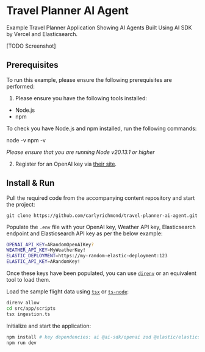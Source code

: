 # Travel Planner AI Agent

Example Travel Planner Application Showing AI Agents Built Using AI SDK by Vercel and Elasticsearch.

[TODO Screenshot]

## Prerequisites

To run this example, please ensure the following prerequisites are performed:

1. Please ensure you have the following tools installed:
- Node.js
- npm

To check you have Node.js and npm installed, run the following commands:

node -v
npm -v

*Please ensure that you are running Node v20.13.1 or higher*

2. Register for an OpenAI key via [their site](https://chatgpt.com/).

## Install & Run

Pull the required code from the accompanying content repository and start the project:

```
git clone https://github.com/carlyrichmond/travel-planner-ai-agent.git
```

Populate the `.env` file with your OpenAI key, Weather API key, Elasticsearch endpoint and Elasticsearch API key as per the below example:

```zsh
OPENAI_API_KEY=ARandomOpenAIKey?
WEATHER_API_KEY=MyWeatherKey!
ELASTIC_DEPLOYMENT=https://my-random-elastic-deployment:123
ELASTIC_API_KEY=ARandomKey!
```

Once these keys have been populated, you can use [`direnv`](https://direnv.net/) or an equivalent tool to load them.

Load the sample flight data using [`tsx`](https://www.npmjs.com/package/tsx) or [`ts-node`](https://www.npmjs.com/package/ts-node):

```zsh
direnv allow
cd src/app/scripts
tsx ingestion.ts
```

Initialize and start the application:

```zsh
npm install # key dependencies: ai @ai-sdk/openai zod @elastic/elasticsearch
npm run dev
```